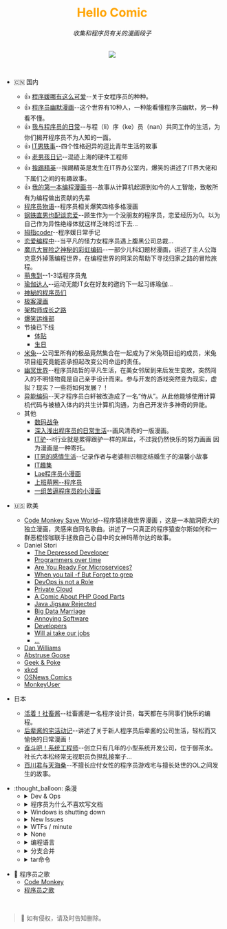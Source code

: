 <div align="center">

<h1 style="color:orange;">Hello Comic</h1>
<h6>收集和程序员有关的漫画段子</h6>
  
![](http://cover.u17i.com/2017/02/4596317_1486115484_fNNNqF16X7o3.big.jpg)

</div>
<br />


- :cn: 国内
  - :thumbsup: [程序媛哪有这么可爱](http://www.kuaikanmanhua.com/web/topic/1362/)--关于女程序员的种种。
  - :thumbsup: [程序员幽默漫画](http://ac.qq.com/Comic/comicInfo/id/550436)--这个世界有10种人，一种能看懂程序员幽默，另一种看不懂。
  - :thumbsup: [我与程序员的日常](http://www.u17.com/comic/143758.html)--与程（li）序（ke）员（nan）共同工作的生活，为你们揭开程序员不为人知的一面。
  - :thumbsup: [IT男轶事](http://www.u17.com/comic/102553.html)--四个性格迥异的逗比青年生活的故事
  - :thumbsup: [老男孩日记](http://www.u17.com/comic/11457.html)--混迹上海的硬件工程师
  - :thumbsup: [挨踢精英](http://m.1kkk.com/manhua41446/)--挨踢精英是发生在IT界办公室内，爆笑的讲述了IT界大佬和下属们之间的有趣故事。
  - :thumbsup: [我的第一本编程漫画书](http://m.ac.qq.com/comic/index/id/637437)--故事从计算机起源到如今的人工智能，致敬所有为编程做出贡献的先辈
  - [程序员物语](http://www.u17.com/comic/72515.html)--程序员相关爆笑四格多格漫画
  - [钢铁直男也配谈恋爱](http://www.u17.com/comic/176296.html)--顾生作为一个没朋友的程序员，恋爱经历为0。以为自己作为异性绝缘体就这样乏味的过下去...
  - [拇指coder](https://manhua.163.com/source/5042896264350340194)--程序媛日常手记
  - [恋爱编程中](https://manhua.163.com/source/5325050657990058934)--当平凡的怪力女程序员遇上腹黑公司总裁...
  - [魔爪大冒险之神秘的彩虹编码](http://www.u17.com/comic/138837.html)--一部少儿科幻题材漫画，讲述了主人公海克意外掉落编程世界，在编程世界的阿呆的帮助下寻找归家之路的冒险旅程。
  - [萌鬼到](http://www.u17.com/chapter/769294.html#image_id=5522656)--1-3话程序员鬼
  - [瑜伽达人](http://www.u17.com/comic/173744.html)--运动无能IT女在好友的邀约下一起习练瑜伽…
  - [神秘的程序员们](http://blog.xiqiao.info/category/programmers)
  - [极客漫画](https://linux.cn/talk/comic/)
  - [架构师成长之路](http://hd.qiniu.com/arch/comics)  
  - [爆笑运维部](https://manhua.163.com/source/4882594752580346049)
  - 节操已下线
    - [体贴](http://www.u17.com/chapter/460736.html#image_id=3368230)
    - [生日](http://www.u17.com/chapter/476204.html#image_id=3491812)
  - [米兔](https://m.dmzj.com/info/42098.html)--公司里所有的极品竟然集合在一起成为了米兔项目组的成员，米兔项目组究竟能否承担起改变公司命运的责任。
  - [幽冥世界](http://www.u17.com/comic/155725.html)--程序员陆哲的平凡生活，在美女邻居到来后发生变故，突然闯入的不明怪物竟是自己亲手设计而来。参与开发的游戏突然变为现实，虚拟？现实？一些将如何发展？！
  - [异能编码](http://ac.qq.com/Comic/comicInfo/id/622009)--天才程序员白轩被改造成了一名“侍从”。从此他能够使用计算机代码与被植入体内的共生计算机沟通，为自己开发许多神奇的异能。
  - 其他
     - [数码战争](http://www.u17.com/comic/15000.html)
     - [深入浅出程序员的日常生活](https://www.jianshu.com/c/ea843286796f)--画风清奇的一版漫画。
     - [IT驴](http://m.ac.qq.com/comic/index/id/532105)--it行业就是累得跟驴一样的屌丝，不过我仍然快乐的努力画画 因为漫画是一种寄托。
     - [IT男的感情生活](http://ac.qq.com/Comic/comicInfo/id/517908)--记录作者与老婆相识相恋结婚生子的温馨小故事
     - [IT趣集](http://m.ac.qq.com/comic/index/id/629274)
     - [Lae程序员小漫画](http://www.cnblogs.com/aaqxhaa1979/p/5817650.html)
     - [上班萌圈--程序员](http://www.zcool.com.cn/work/ZMTg0ODQ0MDA=.html)
     - [一组苦逼程序员的小漫画](http://www.zcool.com.cn/work/ZMTU4Nzg4MjQ=.html)

- :us: 欧美
  - [Code Monkey Save World](http://manhuatai.com/chengxuyuanzhengjiushijie/)--程序猿拯救世界漫画 ，这是一本脑洞奇大的独立漫画，灵感来自同名歌曲。讲述了一只真正的程序猿查尔斯如何和一群恶棍怪咖联手拯救自己心目中的女神玛蒂尔达的故事。
  - Daniel Stori
    - [The Depressed Developer](http://turnoff.us/geek/the-depressed-developer/)
    - [Programmers over time](http://turnoff.us/geek/programmers-over-time/)
    - [Are You Ready For Microservices?](http://turnoff.us/geek/are-you-ready-for-microservices/)
    - [When you tail -f But Forget to grep](http://turnoff.us/geek/tail-no-grep/)
    - [DevOps is not a Role](http://turnoff.us/geek/devops-explained/)
    - [Private Cloud](http://turnoff.us/geek/private-cloud/)
    - [A Comic About PHP Good Parts](http://turnoff.us/geek/php-good-parts/)
    - [Java Jigsaw Rejected](http://turnoff.us/geek/jigsaw-rejected/)
    - [Big Data Marriage](http://turnoff.us/geek/bigdata-marriage/)
    - [Annoying Software](http://turnoff.us/geek/annoying-software/)
    - [Developers](http://turnoff.us/geek/annoying-software/)
    - [Will ai take our jobs](http://turnoff.us/geek/will-ai-take-our-jobs/)
    - [...](http://turnoff.us/all/)
  - [Dan Williams](https://stackoverflow.com/questions/84556/whats-your-favorite-programmer-cartoon)
  - [Abstruse Goose](http://abstrusegoose.com/)
  - [Geek & Poke](http://geek-and-poke.com/)
  - [xkcd](https://xkcd.com/)
  - [OSNews Comics](https://www.osnews.com/comics/)
  - [MonkeyUser](https://www.monkeyuser.com/toc/)
  
- 日本
  - [活着！社畜酱](https://m.dmzj.com/info/34802.html)--社畜酱是一名程序设计员，每天都在与同事们快乐的编程。
  - [后辈酱的宅活动记](https://m.dmzj.com/info/42651.html)--讲述了关于新人程序员后辈酱的公司生活，轻松而又愉快的日常漫画！
  - [奋斗吧！系统工程师](https://m.dmzj.com/info/15929.html)--创立只有几年的小型系统开发公司，位于御茶水。社长六本松经常无视职员负担乱接案子...
  - [百川君与天海桑](https://m.dmzj.com/info/45938.html)--不擅长应付女性的程序员游戏宅与擅长处世的OL之间发生的故事。
  
  
<ul>  
  <li>:thought_balloon: 条漫
    <ul>
      <li>
        <details>
        <summary>Dev & Ops</summary>
        <img src="https://dzone.com/storage/temp/4221655-devoops.png" width="80%"/>
        </details>
      </li>
      <li>
        <details>
        <summary>程序员为什么不喜欢写文档</summary>
        <img src="https://cloud.githubusercontent.com/assets/340282/4947986/e1ea7524-6670-11e4-9d2d-65513dfe4ad6.jpg" width="50%"/>
        </details>
      </li> 
      <li>
        <details>
        <summary>Windows is shutting down</summary>
        <img src="http://www.cxyym.com/wp-content/uploads/2016/04/27a037375c172b007d4c24d15e25fe13.png" width="50%"/>
        </details>
      </li> 
     <li>
        <details>
        <summary>New Issues</summary>
        <img src="https://img.mp.sohu.com/q_70,c_zoom,w_640/upload/20170805/c62e461c22424834b018277529c7d92c_th.jpg" width="50%"/>
        </details>
      </li>
       <li>
        <details>
        <summary>WTFs / minute</summary>
        <img src="https://www.osnews.com/images/comics/wtfm.jpg" width="50%"/>
        </details>
      </li>
       <li>
        <details>
        <summary>None</summary>
        <img src="https://images0.cnblogs.com/news/66372/201407/301303313216634.jpg" width="50%"/>
        </details>
      </li>
       <li>
        <details>
        <summary>编程语言</summary>
        <img src="http://5b0988e595225.cdn.sohucs.com/q_70,c_zoom,w_640/images/20171212/eb45fa9b21f4441face79268867b2eb7.jpeg" width="50%"/>
        </details>
      </li>
        <li>
        <details>
        <summary>分支合并</summary>
        <img src="http://5b0988e595225.cdn.sohucs.com/q_70,c_zoom,w_640/images/20171212/7cca4afc4d134ac9be430af1a73ac063.jpeg" width="50%"/>
        </details>
      </li>
      <li>
        <details>
        <summary>tar命令</summary>
        <img src="http://5b0988e595225.cdn.sohucs.com/q_70,c_zoom,w_640/images/20180808/c46c79c84d44408cb9d2f44d1a8512a4.jpeg" width="50%"/>
        </details>
      </li>
     </ul>
   </li>                                                                                                                 
</ul> 

- :musical_note: 程序员之歌
  - [Code Monkey](https://m.bilibili.com/video/av91643.html)
  - [程序员之歌](http://www.cxyym.com/wp-content/uploads/2016/04/1111.jpg)
  

<br>

> :loudspeaker: 如有侵权，请及时告知删除。

